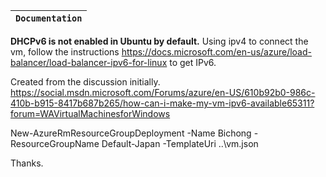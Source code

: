 
| **`Documentation`** |
|-----------------|

**DHCPv6 is not enabled in Ubuntu by default.** Using ipv4 to connect the vm, follow the instructions https://docs.microsoft.com/en-us/azure/load-balancer/load-balancer-ipv6-for-linux to get IPv6.

Created from the discussion initially.
https://social.msdn.microsoft.com/Forums/azure/en-US/610b92b0-986c-410b-b915-8417b687b265/how-can-i-make-my-vm-ipv6-available65311?forum=WAVirtualMachinesforWindows

New-AzureRmResourceGroupDeployment -Name Bichong -ResourceGroupName Default-Japan -TemplateUri ..\vm.json

Thanks.